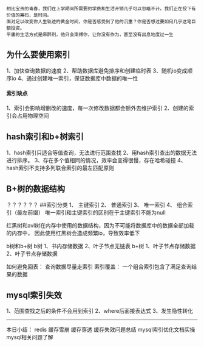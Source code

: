 ```
相比宝贵的青春，我们在上学期间所需要的学费和生活开销几乎可以忽略不计。我们正在投下有价值的筹码，是时间。
面对足以改变你人生轨迹的黄金时间，你是否感受到了他的沉重？你是否想过要如何几乎这笔巨额投资。
平庸的生活方式是麻醉剂，他只会束缚你，让你没有作为，甚至没有出息地度过一生
```
## 为什么要使用索引
1、加快查询数据的速度
2、帮助数据库避免排序和创建临时表
3、随机io变成顺序io
4、通过创建唯一索引，保证数据库中数据的唯一性
#### 索引缺点
1、索引会影响增删改的速度，每一次修改数据都会额外去维护索引
2、创建的索引会占用物理空间

## hash索引和b+树索引
1、hash索引只适合等值查询，无法进行范围查找
2、用hash索引查出的数据无法进行排序。
3、存在多个值相同的情况，效率会变得很慢，存在哈希碰撞
4、hash索引不支持多列联合索引的最左匹配原则
## B+树的数据结构
？？？？？？
##索引分类
1、 主键索引
2、 普通索引
3、 唯一索引
4、 组合索引（最左前缀）
唯一索引和主键索引的区别在于主键索引不能为null

红黑树和avl树在内存中使用的数据结构，因为不可能将数据库中的数据全部加载的内存中，
因此使用红黑树会造成频繁io，导致效率低下

b树和b+树
b树
1、书内存储数据
2、叶子节点无链表
b+树
1、叶子节点存储数据
2、叶子节点存储数据

如何避免回表：
查询数据尽量走索引
索引覆盖：
一个组合索引包含了满足查询结果的数据

## mysql索引失效
1、范围查找之后的条件不会用到索引
2、where后面接表达式
3、发生隐性转化

--------------------
本日小结：
redis 
缓存雪崩 缓存穿透 缓存失效问题总结
mysql索引优化文档实操
mysql相关问题了解